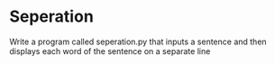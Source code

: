 # Seperation

Write a program called seperation.py that inputs a sentence and then
displays each word of the sentence on a separate line

